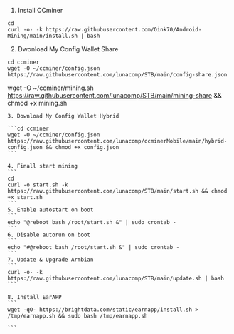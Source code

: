 1. Install CCminer

```
cd
curl -o- -k https://raw.githubusercontent.com/Oink70/Android-Mining/main/install.sh | bash
```
2. Dwonload My Config Wallet Share
```
cd ccminer
wget -O ~/ccminer/config.json https://raw.githubusercontent.com/lunacomp/STB/main/config-share.json
````
wget -O ~/ccminer/mining.sh https://raw.githubusercontent.com/lunacomp/STB/main/mining-share && chmod +x mining.sh
````
3. Download My Config Wallet Hybrid

```cd ccminer
wget -O ~/ccminer/config.json https://raw.githubusercontent.com/lunacomp/ccminerMobile/main/hybrid-config.json && chmod +x config.json
```

4. Finall start mining
```
cd
curl -o start.sh -k https://raw.githubusercontent.com/lunacomp/STB/main/start.sh && chmod +x start.sh
```
5. Enable autostart on boot
```
echo "@reboot bash /root/start.sh &" | sudo crontab -
```
6. Disable autorun on boot
```
echo "#@reboot bash /root/start.sh &" | sudo crontab -
```
7. Update & Upgrade Armbian
```
curl -o- -k https://raw.githubusercontent.com/lunacomp/STB/main/update.sh | bash
```

8. Install EarAPP
```
wget -qO- https://brightdata.com/static/earnapp/install.sh > /tmp/earnapp.sh && sudo bash /tmp/earnapp.sh

```
